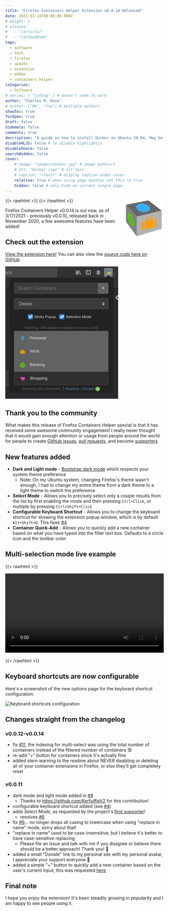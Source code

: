 ```yaml
---
title: "Firefox Containers Helper Extension v0.0.14 Released"
date: 2021-03-18T00:00:00.000Z
# weight: 1
# aliases:
#   - "/article/"
#   - "/a/5ea30a4e"
tags:
  - software
  - tech
  - firefox
  - update
  - extension
  - addon
  - containers helper
categories:
  - Software
# series: [ "Coding" ] # doesn't seem to work
author: "Charles M. Knox"
# author: ["Me", "You"] # multiple authors
showToc: true
TocOpen: true
draft: false
hidemeta: false
comments: true
description: "A guide on how to install Docker on Ubuntu 20.04. May be outdated."
disableHLJS: false # to disable highlightjs
disableShare: false
searchHidden: false
cover:
    # image: "images/docker.jpg" # image path/url
    # alt: "Docker logo" # alt text
    # caption: "<text>" # display caption under cover
    relative: true # when using page bundles set this to true
    hidden: false # only hide on current single page
---
```


{{< rawhtml >}}
<img align="right" src="https://github.com/charles-m-knox/firefox-containers-helper/raw/main/src/icons/icon_cube.png">
{{< /rawhtml >}}

Firefox Containers Helper v0.0.14 is out now, as of 3/17/2021 - previously v0.0.10, released back in November 2020, a few awesome features have been added!

## Check out the extension

[View the extension here!](https://addons.mozilla.org/en-US/firefox/addon/containers-helper/) You can also view the [source code here on GitHub](https://github.com/charles-m-knox/firefox-containers-helper).

![v0.0.14 Main popup](https://raw.githubusercontent.com/charles-m-knox/firefox-containers-helper/main/readme-assets/v0.0.11/multi_selection.png)

## Thank you to the community

What makes this release of Firefox Containers Helper special is that it has received some awesome community engagement! I really never thought that it would gain enough attention or usage from people around the world for people to create [GitHub issues](https://github.com/charles-m-knox/firefox-containers-helper/issues), [pull requests](https://github.com/charles-m-knox/firefox-containers-helper/pulls), and become [supporters](https://charlesmknox.com/supporters/)

## New features added

* **Dark and Light mode** - [Bootstrap dark mode](https://github.com/vinorodrigues/bootstrap-dark) which respects your system theme preference
  * Note: On my Ubuntu system, changing Firefox's theme wasn't enough, I had to change my entire theme from a dark theme to a light theme to switch the preference
* **Select Mode** - Allows you to precisely select only a couple results from the list by first enabling the mode and then pressing `Ctrl+Click`, or multiple by pressing `Ctrl+Shift+Click`
* **Configurable Keyboard Shortcut** - Allows you to change the keyboard shortcut for showing the extension popup window, which is by default `Alt+Shift+D`. This fixes [#4](https://github.com/charles-m-knox/firefox-containers-helper/issues/4)
* **Container Quick-Add** - Allows you to quickly add a new container based on what you have typed into the filter text box. Defaults to a circle icon and the toolbar color

## Multi-selection mode live example

{{< rawhtml >}}

<video controls width="100%">
    <source src="/firefox-containers-helper-v0.0.14/v0.0.11.webm"
            type="video/mp4">
    Sorry, your browser doesn't support embedded videos.
</video>

{{< /rawhtml >}}

## Keyboard shortcuts are now configurable

Here's a screenshot of the new options page for the keyboard shortcut configuration:

![Keyboard shortcuts configuration](https://addons.cdn.mozilla.net/user-media/previews/full/253/253761.png)

## Changes straight from the changelog

### v0.0.12-v0.0.14

* fix [#11](https://github.com/charles-m-knox/firefox-containers-helper/issues/11), the indexing for multi-select was using the total number of containers instead of the filtered number of containers 😰
* re-add "+" button for containers since it's actually fine
* added stern warning to the readme about NEVER disabling or deleting all of your container extensions in Firefox, or else they'll get completely reset

### v0.0.11

* dark mode and light mode added in [#8](https://github.com/charles-m-knox/firefox-containers-helper/pull/8)
  * Thanks to https://github.com/KerfuffleV2 for this contribution!
* configurable keyboard shortcut added (see [#4](https://github.com/charles-m-knox/firefox-containers-helper/issues/4))
* adds *Select Mode*, as requested by the project's [first supporter](https://charlesmknox.com/supporters/#bob-haines)!
  * resolves [#6](https://github.com/charles-m-knox/firefox-containers-helper/issues/6)
* fix [#9](https://github.com/charles-m-knox/firefox-containers-helper/issues/9)... no longer drops all casing to lowercase when using "replace in name" mode, sorry about that!
* "replace in name" used to be case-insensitive, but I believe it's better to have case-sensitive replacing
  * Please file an issue and talk with me if you disagree or believe there should be a better approach! Thank you! 🙂
* added a small "Donate" link to my personal site with my personal avatar, I appreciate your support everyone 🙂
* added a simple "+" button to quickly add a new container based on the user's current input, this was requested [here](https://www.reddit.com/r/firefox/comments/m0fvwy/the_multiaccount_containers_addon_is_awesome_but/gq8wqig?utm_source=share&utm_medium=web2x&context=3)

## Final note

I hope you enjoy the extension! It's been steadily growing in popularity and I am happy to see people using it.
